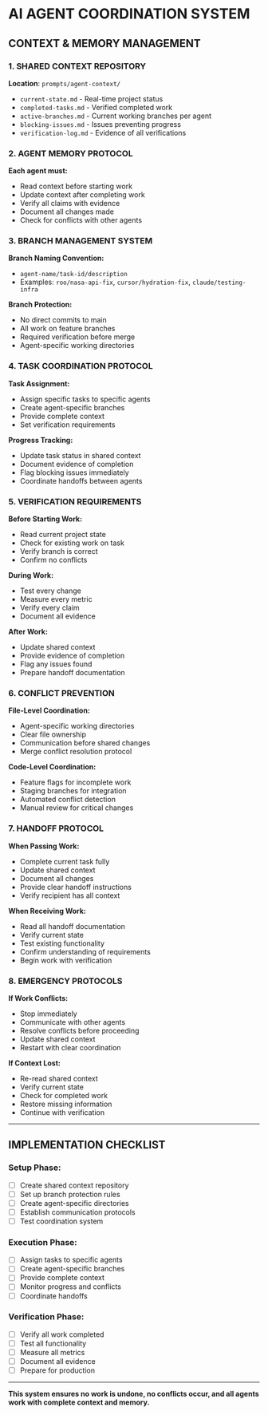 # AI AGENT COORDINATION SYSTEM

## CONTEXT & MEMORY MANAGEMENT

### 1. SHARED CONTEXT REPOSITORY
**Location**: `prompts/agent-context/`
- `current-state.md` - Real-time project status
- `completed-tasks.md` - Verified completed work
- `active-branches.md` - Current working branches per agent
- `blocking-issues.md` - Issues preventing progress
- `verification-log.md` - Evidence of all verifications

### 2. AGENT MEMORY PROTOCOL
**Each agent must:**
- Read context before starting work
- Update context after completing work
- Verify all claims with evidence
- Document all changes made
- Check for conflicts with other agents

### 3. BRANCH MANAGEMENT SYSTEM
**Branch Naming Convention:**
- `agent-name/task-id/description`
- Examples: `roo/nasa-api-fix`, `cursor/hydration-fix`, `claude/testing-infra`

**Branch Protection:**
- No direct commits to main
- All work on feature branches
- Required verification before merge
- Agent-specific working directories

### 4. TASK COORDINATION PROTOCOL
**Task Assignment:**
- Assign specific tasks to specific agents
- Create agent-specific branches
- Provide complete context
- Set verification requirements

**Progress Tracking:**
- Update task status in shared context
- Document evidence of completion
- Flag blocking issues immediately
- Coordinate handoffs between agents

### 5. VERIFICATION REQUIREMENTS
**Before Starting Work:**
- Read current project state
- Check for existing work on task
- Verify branch is correct
- Confirm no conflicts

**During Work:**
- Test every change
- Measure every metric
- Verify every claim
- Document all evidence

**After Work:**
- Update shared context
- Provide evidence of completion
- Flag any issues found
- Prepare handoff documentation

### 6. CONFLICT PREVENTION
**File-Level Coordination:**
- Agent-specific working directories
- Clear file ownership
- Communication before shared changes
- Merge conflict resolution protocol

**Code-Level Coordination:**
- Feature flags for incomplete work
- Staging branches for integration
- Automated conflict detection
- Manual review for critical changes

### 7. HANDOFF PROTOCOL
**When Passing Work:**
- Complete current task fully
- Update shared context
- Document all changes
- Provide clear handoff instructions
- Verify recipient has all context

**When Receiving Work:**
- Read all handoff documentation
- Verify current state
- Test existing functionality
- Confirm understanding of requirements
- Begin work with verification

### 8. EMERGENCY PROTOCOLS
**If Work Conflicts:**
- Stop immediately
- Communicate with other agents
- Resolve conflicts before proceeding
- Update shared context
- Restart with clear coordination

**If Context Lost:**
- Re-read shared context
- Verify current state
- Check for completed work
- Restore missing information
- Continue with verification

---

## IMPLEMENTATION CHECKLIST

### Setup Phase:
- [ ] Create shared context repository
- [ ] Set up branch protection rules
- [ ] Create agent-specific directories
- [ ] Establish communication protocols
- [ ] Test coordination system

### Execution Phase:
- [ ] Assign tasks to specific agents
- [ ] Create agent-specific branches
- [ ] Provide complete context
- [ ] Monitor progress and conflicts
- [ ] Coordinate handoffs

### Verification Phase:
- [ ] Verify all work completed
- [ ] Test all functionality
- [ ] Measure all metrics
- [ ] Document all evidence
- [ ] Prepare for production

---

**This system ensures no work is undone, no conflicts occur, and all agents work with complete context and memory.**
